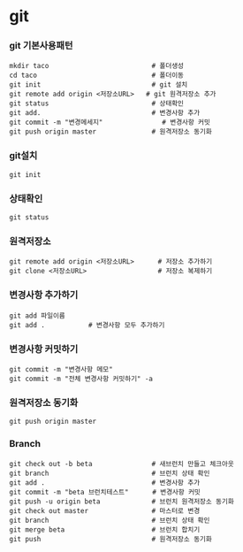 # git



### git 기본사용패턴

```
mkdir taco							# 폴더생성
cd taco								# 폴더이동
git init							# git 설치
git remote add origin <저장소URL>	 # git 원격저장소 추가
git status							# 상태확인
git add.							# 변경사항 추가
git commit -m "변경메세지"			    # 변경사항 커밋
git push origin master				# 원격저장소 동기화
```



### git설치

```
git init
```



### 상태확인

```
git status
```



### 원격저장소

```
git remote add origin <저장소URL>		# 저장소 추가하기
git clone <저장소URL>					# 저장소 복제하기
```



### 변경사항 추가하기

```
git add 파일이름
git add .			# 변경사항 모두 추가하기
```



### 변경사항 커밋하기

```
git commit -m "변경사항 메모"
git commit -m "전체 변경사항 커밋하기" -a
```



### 원격저장소 동기화

```
git push origin master
```



### Branch

```
git check out -b beta				# 새브런치 만들고 체크아웃
git branch							# 브런치 상태 확인
git add .							# 변경사항 추가
git commit -m "beta 브런치테스트"		 # 변경사항 커밋
git push -u origin beta				# 브런치 원격저장소 동기화
git check out master				# 마스터로 변경
git branch							# 브런치 상태 확인
git merge beta						# 브런치 합치기
git push							# 원격저장소 동기화
```



